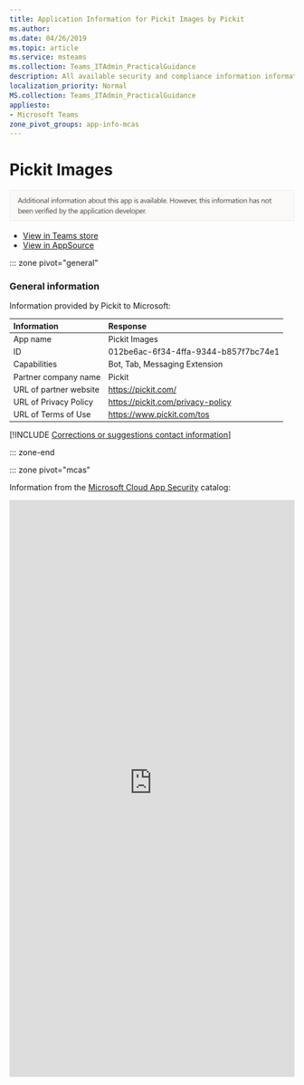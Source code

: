 ```yaml
---
title: Application Information for Pickit Images by Pickit
ms.author: 
ms.date: 04/26/2019
ms.topic: article
ms.service: msteams
ms.collection: Teams_ITAdmin_PracticalGuidance
description: All available security and compliance information information for Pickit Images, its data handling policies, its Microsoft Cloud App Security app catalog information, and security/compliance information in the CSA STAR registry.
localization_priority: Normal
MS.collection: Teams_ITAdmin_PracticalGuidance
appliesto:
- Microsoft Teams
zone_pivot_groups: app-info-mcas
---
```

# Pickit Images

<p></p><img alt="Non-attested image" src="./images/unattested.png" width="650"/>

* <a href="https://teams.microsoft.com/l/app/012be6ac-6f34-4ffa-9344-b857f7bc74e1" target="_blank">View in Teams store</a>
* <a href="https://appsource.microsoft.com/en-us/product/office/WA104381391" target="_blank">View in AppSource</a>

::: zone pivot="general"

### General information

Information provided by Pickit to Microsoft:

| **Information** | **Response** |
|:----------------|:-------------|
| App name | Pickit Images |
| ID | 012be6ac-6f34-4ffa-9344-b857f7bc74e1 |
| Capabilities | Bot, Tab, Messaging Extension |
| Partner company name | Pickit |
| URL of partner website | <https://pickit.com/> |
| URL of Privacy Policy | <https://pickit.com/privacy-policy> |
| URL of Terms of Use | <https://www.pickit.com/tos> |

 [!INCLUDE [Corrections or suggestions contact information](./includes/corrections-or-suggestions.md)]

::: zone-end


::: zone pivot="mcas"

Information from the [Microsoft Cloud App Security](https://www.microsoft.com/en-us/enterprise-mobility-security/cloud-app-security) catalog:

<iframe height='1020' title='Microsoft Cloud App Security Information' src='https://3ca685143b5b46b4b0e5266dadf2e97c.codepen.website/#/dashboard/27551' frameborder='no'  style='width: 100%;'>

Open <a href="https://3ca685143b5b46b4b0e5266dadf2e97c.codepen.website/#/dashboard/27551" target="_blank">in a new tab</a>

[!INCLUDE [Corrections or suggestions contact information](./includes/corrections-or-suggestions.md)]

::: zone-end

